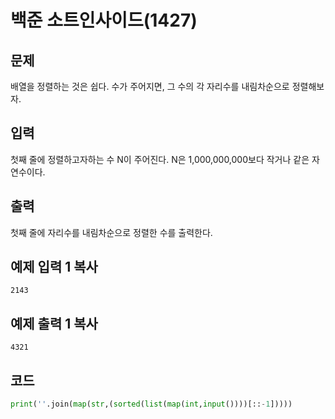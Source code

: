 # 백준 소트인사이드(1427)

## 문제

배열을 정렬하는 것은 쉽다. 수가 주어지면, 그 수의 각 자리수를 내림차순으로 정렬해보자.

## 입력

첫째 줄에 정렬하고자하는 수 N이 주어진다. N은 1,000,000,000보다 작거나 같은 자연수이다.

## 출력

첫째 줄에 자리수를 내림차순으로 정렬한 수를 출력한다.

## 예제 입력 1 복사

```
2143
```

## 예제 출력 1 복사

```
4321
```



## 코드

```python
print(''.join(map(str,(sorted(list(map(int,input())))[::-1]))))
```

